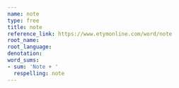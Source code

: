 ```yaml
---
name: note
type: free
title: note
reference_link: https://www.etymonline.com/word/note
root_name: 
root_language: 
denotation: 
word_sums:
- sum: 'Note + '
  respelling: note
---
```

